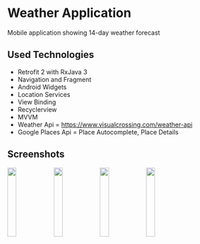 # Weather Application
Mobile application showing 14-day weather forecast
## Used Technologies
* Retrofit 2 with RxJava 3
* Navigation and Fragment
* Android Widgets
* Location Services
* View Binding
* Recyclerview
* MVVM
* Weather Api = https://www.visualcrossing.com/weather-api
* Google Places Api = Place Autocomplete, Place Details
## Screenshots
<img src="https://github.com/jouses/cryptocurrency-tracking-app/blob/master/Screenshot](https://github.com/yusufceyhan02/WeatherApplication/blob/master/screenshots/screenshots1.jpg" width=20% height=20%>
<img src="https://github.com/jouses/cryptocurrency-tracking-app/blob/master/Screenshot](https://github.com/yusufceyhan02/WeatherApplication/blob/master/screenshots/screenshots2.jpg" width=20% height=20%>
<img src="https://github.com/jouses/cryptocurrency-tracking-app/blob/master/Screenshot](https://github.com/yusufceyhan02/WeatherApplication/blob/master/screenshots/screenshots3.jpg" width=20% height=20%>
<img src="https://github.com/jouses/cryptocurrency-tracking-app/blob/master/Screenshot](https://github.com/yusufceyhan02/WeatherApplication/blob/master/screenshots/screenshots4.jpg" width=20% height=20%>
